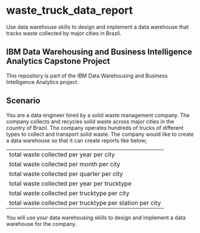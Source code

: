 # waste_truck_data_report
Use data warehouse skills to design and implement a data warehouse that tracks waste collected by major cities in Brazil.

## IBM Data Warehousing and Business Intelligence Analytics Capstone Project
This repository is part of the IBM Data Warehousing and Business Intelligence Analytics project. 

## Scenario
You are a data engineer hired by a solid waste management company. The company collects and recycles solid waste across major cities in the country of Brazil. The company operates hundreds of trucks of different types to collect and transport solid waste. The company would like to create a data warehouse so that it can create reports like below;
<table>
<tr><td>total waste collected per year per city</td></tr>
<tr><td>total waste collected per month per city</td></tr>
<tr><td>total waste collected per quarter per city</td></tr>
<tr><td>total waste collected per year per trucktype</td></tr>
<tr><td>total waste collected per trucktype per city</td></tr>
<tr><td>total waste collected per trucktype per station per city</td></tr>
</table>
You will use your data warehousing skills to design and implement a data warehouse for the company.


